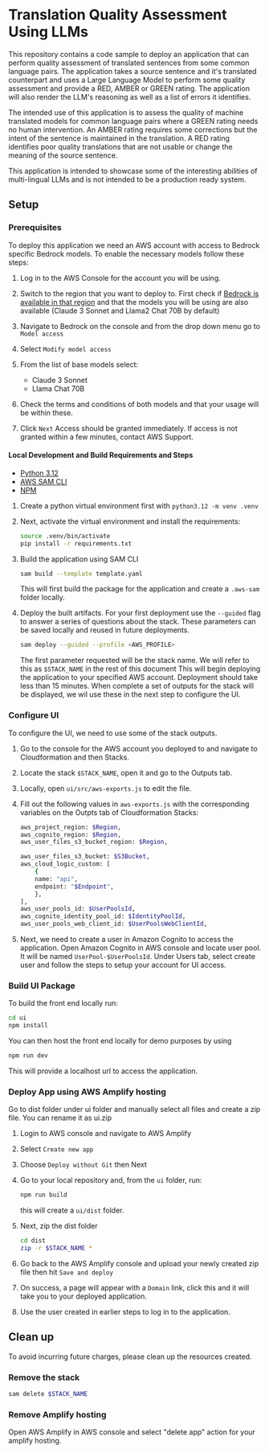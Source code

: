 # Translation Quality Assessment Using LLMs

This repository contains a code sample to deploy an application that can perform quality assessment of translated sentences from some common language pairs. The application takes a source sentence and it's translated counterpart and uses a Large Language Model to perform some quality assessment and provide a RED, AMBER or GREEN rating. The application will also render the LLM's reasoning as well as a list of errors it identifies. 

The intended use of this application is to assess the quality of machine translated models for common language pairs where a GREEN rating needs no human intervention. An AMBER rating requires some corrections but the intent of the sentence is maintained in the translation. A RED rating identifies poor quality translations that are not usable or change the meaning of the source sentence. 

This application is intended to showcase some of the interesting abilities of multi-lingual LLMs and is not intended to be a production ready system.

## Setup

### Prerequisites

To deploy this application we need an AWS account with access to Bedrock specific Bedrock models. To enable the necessary models follow these steps:

1. Log in to the AWS Console for the account you will be using. 

1. Switch to the region that you want to deploy to. First check if [Bedrock is available in that region](https://docs.aws.amazon.com/bedrock/latest/userguide/bedrock-regions.html) and that the models you will be using are also available (Claude 3 Sonnet and Llama2 Chat 70B by default)

1. Navigate to Bedrock on the console and from the drop down menu go to `Model access`

1. Select `Modify model access` 

1. From the list of base models select:
    * Claude 3 Sonnet 
    * Llama Chat 70B

1. Check the terms and conditions of both models and that your usage will be within these.

1. Click `Next` Access should be granted immediately. If access is not granted within a few minutes, contact AWS Support.

#### Local Development and Build Requirements and Steps

- [Python 3.12](https://www.python.org/downloads/release/python-3120/)
- [AWS SAM CLI](https://docs.aws.amazon.com/serverless-application-model/latest/developerguide/install-sam-cli.html)
- [NPM](https://docs.npmjs.com/downloading-and-installing-node-js-and-npm)

1. Create a python virtual environment first with `python3.12 -m venv .venv`

1. Next, activate the virtual environment and install the requirements:

    ```bash
    source .venv/bin/activate
    pip install -r requirements.txt
    ```

1. Build the application using SAM CLI

    ```bash
    sam build --template template.yaml
    ```
    This will first build the package for the application and create a `.aws-sam` folder locally.

1. Deploy the built artifacts. For your first deployment use the `--guided` flag to answer a series of questions about the stack. These parameters can be saved locally and reused in future deployments.
    ```bash
    sam deploy --guided --profile <AWS_PROFILE>
    ```
    The first parameter requested will be the stack name. We will refer to this as `$STACK_NAME` in the rest of this document
    This will begin deploying the application to your specified AWS account. Deployment should take less than 15 minutes.
    When complete a set of outputs for the stack will be displayed, we wil use these in the next step to configure the UI.


### Configure UI

To configure the UI, we need to use some of the stack outputs.

1. Go to the console for the AWS account you deployed to and navigate to Cloudformation and then Stacks.

1. Locate the stack `$STACK_NAME`, open it and go to the Outputs tab.

1. Locally, open `ui/src/aws-exports.js` to edit the file.

1. Fill out the following values in `aws-exports.js` with the corresponding variables on the Outpts tab of Cloudformation Stacks:

    ```bash
    aws_project_region: $Region,
    aws_cognito_region: $Region,
    aws_user_files_s3_bucket_region: $Region,

    aws_user_files_s3_bucket: $S3Bucket,
    aws_cloud_logic_custom: [
        {
        name: "api",
        endpoint: "$Endpoint",
        },
    ],
    aws_user_pools_id: $UserPoolsId,
    aws_cognito_identity_pool_id: $IdentityPoolId,
    aws_user_pools_web_client_id: $UserPoolsWebClientId,
    ```

1. Next, we need to create a user in Amazon Cognito to access the application. Open Amazon Cognito in AWS console and locate user pool. It will be named `UserPool-$UserPoolsId`. Under Users tab, select create user and follow the steps to setup your account for UI access.

### Build UI Package

To build the front end locally run:

```bash
cd ui
npm install
```

You can then host the front end locally for demo purposes by using

```bash
npm run dev
```
This will provide a localhost url to access the application.

### Deploy App using AWS Amplify hosting

Go to dist folder under ui folder and manually select all files and create a zip file. You can rename it as ui.zip

1. Login to AWS console and navigate to AWS Amplify
1. Select `Create new app`
1. Choose `Deploy without Git` then Next
1. Go to your local repository and, from the `ui` folder, run:
    ```bash
    npm run build
    ```
    this will create a `ui/dist` folder.

1. Next, zip the dist folder
    ```bash
    cd dist
    zip -r $STACK_NAME *
    ```

1. Go back to the AWS Amplify console and upload your newly created zip file then hit `Save and deploy`

1. On success, a page will appear with a `Domain` link, click this and it will take you to your deployed application.

1. Use the user created in earlier steps to log in to the application.


## Clean up

To avoid incurring future charges, please clean up the resources created.

### Remove the stack

```bash
sam delete $STACK_NAME
```

### Remove Amplify hosting

Open AWS Amplify in AWS console and select "delete app" action for your amplify hosting.
